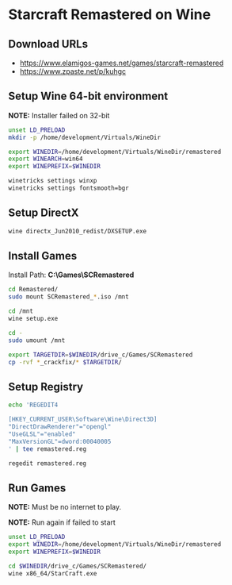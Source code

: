 # Starcraft Remastered on Wine

## Download URLs

- https://www.elamigos-games.net/games/starcraft-remastered
- https://www.zpaste.net/p/kuhgc

## Setup Wine 64-bit environment

**NOTE:** Installer failed on 32-bit

```sh
unset LD_PRELOAD
mkdir -p /home/development/Virtuals/WineDir

export WINEDIR=/home/development/Virtuals/WineDir/remastered
export WINEARCH=win64
export WINEPREFIX=$WINEDIR
```

```sh
winetricks settings winxp
winetricks settings fontsmooth=bgr
```

## Setup DirectX

```sh
wine directx_Jun2010_redist/DXSETUP.exe
```

## Install Games

Install Path: **C:\Games\SCRemastered**

```sh
cd Remastered/
sudo mount SCRemastered_*.iso /mnt

cd /mnt
wine setup.exe

cd -
sudo umount /mnt

export TARGETDIR=$WINEDIR/drive_c/Games/SCRemastered
cp -rvf *_crackfix/* $TARGETDIR/
```

## Setup Registry

```sh
echo 'REGEDIT4

[HKEY_CURRENT_USER\Software\Wine\Direct3D]
"DirectDrawRenderer"="opengl"
"UseGLSL"="enabled"
"MaxVersionGL"=dword:00040005
' | tee remastered.reg

regedit remastered.reg
```

## Run Games

**NOTE:** Must be no internet to play.

**NOTE:** Run again if failed to start

```sh
unset LD_PRELOAD
export WINEDIR=/home/development/Virtuals/WineDir/remastered
export WINEPREFIX=$WINEDIR

cd $WINEDIR/drive_c/Games/SCRemastered/
wine x86_64/StarCraft.exe
```
